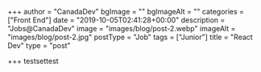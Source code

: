 +++
author = "CanadaDev"
bgImage = ""
bgImageAlt = ""
categories = ["Front End"]
date = "2019-10-05T02:41:28+00:00"
description = "Jobs@CanadaDev"
image = "images/blog/post-2.webp"
imageAlt = "images/blog/post-2.jpg"
postType = "Job"
tags = ["Junior"]
title = "React Dev"
type = "post"

+++
testsettest